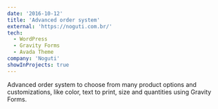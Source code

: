```yaml
---
date: '2016-10-12'
title: 'Advanced order system'
external: 'https://noguti.com.br/'
tech:
  - WordPress
  - Gravity Forms
  - Avada Theme
company: 'Noguti'
showInProjects: true
---
```


Advanced order system to choose from many product options and customizations, like color, text to print, size and quantities using Gravity Forms.
